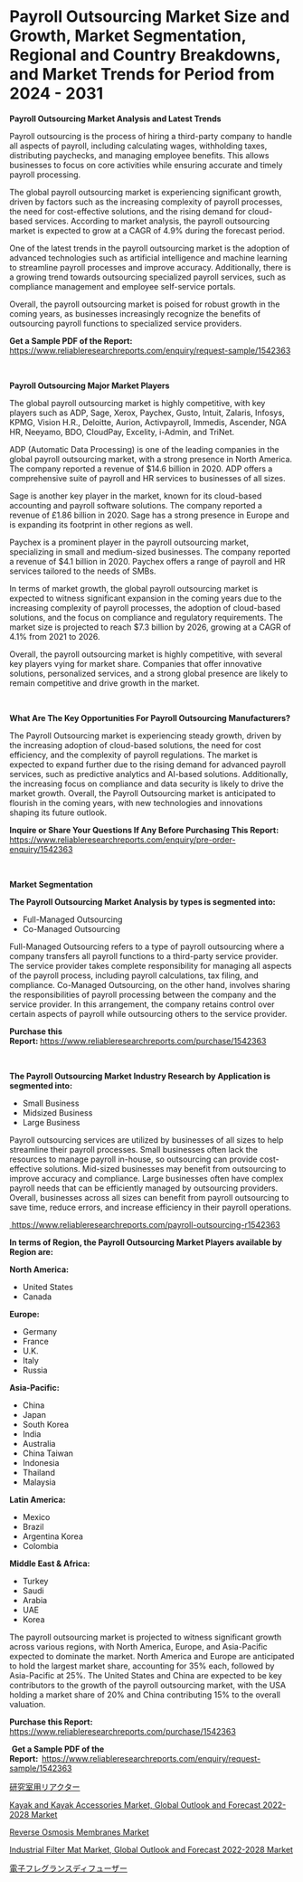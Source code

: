 <p><h1>Payroll Outsourcing Market Size and Growth, Market Segmentation, Regional and Country Breakdowns, and Market Trends for Period from 2024 -  2031</h1></p><p><strong>Payroll Outsourcing Market Analysis and Latest Trends</strong></p>
<p><p>Payroll outsourcing is the process of hiring a third-party company to handle all aspects of payroll, including calculating wages, withholding taxes, distributing paychecks, and managing employee benefits. This allows businesses to focus on core activities while ensuring accurate and timely payroll processing.</p><p>The global payroll outsourcing market is experiencing significant growth, driven by factors such as the increasing complexity of payroll processes, the need for cost-effective solutions, and the rising demand for cloud-based services. According to market analysis, the payroll outsourcing market is expected to grow at a CAGR of 4.9% during the forecast period.</p><p>One of the latest trends in the payroll outsourcing market is the adoption of advanced technologies such as artificial intelligence and machine learning to streamline payroll processes and improve accuracy. Additionally, there is a growing trend towards outsourcing specialized payroll services, such as compliance management and employee self-service portals.</p><p>Overall, the payroll outsourcing market is poised for robust growth in the coming years, as businesses increasingly recognize the benefits of outsourcing payroll functions to specialized service providers.</p></p>
<p><strong>Get a Sample PDF of the Report:&nbsp;</strong> <a href="https://www.reliableresearchreports.com/enquiry/request-sample/1542363">https://www.reliableresearchreports.com/enquiry/request-sample/1542363</a></p>
<p>&nbsp;</p>
<p><strong>Payroll Outsourcing Major Market Players</strong></p>
<p><p>The global payroll outsourcing market is highly competitive, with key players such as ADP, Sage, Xerox, Paychex, Gusto, Intuit, Zalaris, Infosys, KPMG, Vision H.R., Deloitte, Aurion, Activpayroll, Immedis, Ascender, NGA HR, Neeyamo, BDO, CloudPay, Excelity, i-Admin, and TriNet.</p><p>ADP (Automatic Data Processing) is one of the leading companies in the global payroll outsourcing market, with a strong presence in North America. The company reported a revenue of $14.6 billion in 2020. ADP offers a comprehensive suite of payroll and HR services to businesses of all sizes.</p><p>Sage is another key player in the market, known for its cloud-based accounting and payroll software solutions. The company reported a revenue of £1.86 billion in 2020. Sage has a strong presence in Europe and is expanding its footprint in other regions as well.</p><p>Paychex is a prominent player in the payroll outsourcing market, specializing in small and medium-sized businesses. The company reported a revenue of $4.1 billion in 2020. Paychex offers a range of payroll and HR services tailored to the needs of SMBs.</p><p>In terms of market growth, the global payroll outsourcing market is expected to witness significant expansion in the coming years due to the increasing complexity of payroll processes, the adoption of cloud-based solutions, and the focus on compliance and regulatory requirements. The market size is projected to reach $7.3 billion by 2026, growing at a CAGR of 4.1% from 2021 to 2026.</p><p>Overall, the payroll outsourcing market is highly competitive, with several key players vying for market share. Companies that offer innovative solutions, personalized services, and a strong global presence are likely to remain competitive and drive growth in the market.</p></p>
<p>&nbsp;</p>
<p><strong>What Are The Key Opportunities For Payroll Outsourcing Manufacturers?</strong></p>
<p><p>The Payroll Outsourcing market is experiencing steady growth, driven by the increasing adoption of cloud-based solutions, the need for cost efficiency, and the complexity of payroll regulations. The market is expected to expand further due to the rising demand for advanced payroll services, such as predictive analytics and AI-based solutions. Additionally, the increasing focus on compliance and data security is likely to drive the market growth. Overall, the Payroll Outsourcing market is anticipated to flourish in the coming years, with new technologies and innovations shaping its future outlook.</p></p>
<p><strong>Inquire or Share Your Questions If Any Before Purchasing This Report:</strong> <a href="https://www.reliableresearchreports.com/enquiry/pre-order-enquiry/1542363">https://www.reliableresearchreports.com/enquiry/pre-order-enquiry/1542363</a></p>
<p>&nbsp;</p>
<p><strong>Market Segmentation</strong></p>
<p><strong>The Payroll Outsourcing Market Analysis by types is segmented into:</strong></p>
<p><ul><li>Full-Managed Outsourcing</li><li>Co-Managed Outsourcing</li></ul></p>
<p><p>Full-Managed Outsourcing refers to a type of payroll outsourcing where a company transfers all payroll functions to a third-party service provider. The service provider takes complete responsibility for managing all aspects of the payroll process, including payroll calculations, tax filing, and compliance. Co-Managed Outsourcing, on the other hand, involves sharing the responsibilities of payroll processing between the company and the service provider. In this arrangement, the company retains control over certain aspects of payroll while outsourcing others to the service provider.</p></p>
<p><strong>Purchase this Report:&nbsp;</strong><a href="https://www.reliableresearchreports.com/purchase/1542363">https://www.reliableresearchreports.com/purchase/1542363</a></p>
<p>&nbsp;</p>
<p><strong>The Payroll Outsourcing Market Industry Research by Application is segmented into:</strong></p>
<p><ul><li>Small Business</li><li>Midsized Business</li><li>Large Business</li></ul></p>
<p><p>Payroll outsourcing services are utilized by businesses of all sizes to help streamline their payroll processes. Small businesses often lack the resources to manage payroll in-house, so outsourcing can provide cost-effective solutions. Mid-sized businesses may benefit from outsourcing to improve accuracy and compliance. Large businesses often have complex payroll needs that can be efficiently managed by outsourcing providers. Overall, businesses across all sizes can benefit from payroll outsourcing to save time, reduce errors, and increase efficiency in their payroll operations.</p></p>
<p><a href="https://www.reliableresearchreports.com/payroll-outsourcing-r1542363">&nbsp;https://www.reliableresearchreports.com/payroll-outsourcing-r1542363</a></p>
<p><strong>In terms of Region, the Payroll Outsourcing Market Players available by Region are:</strong></p>
<p>
    <p> <strong> North America: </strong>
        <ul>
            <li>United States</li>
            <li>Canada</li>
        </ul>
        </p> 
    <p> <strong> Europe: </strong>
        <ul>
            <li>Germany</li>
            <li>France</li>
            <li>U.K.</li>
            <li>Italy</li>
            <li>Russia</li>
        </ul>
        </p> 
    <p> <strong> Asia-Pacific: </strong>
        <ul>
            <li>China</li>
            <li>Japan</li>
            <li>South Korea</li>
            <li>India</li>
            <li>Australia</li>
            <li>China Taiwan</li>
            <li>Indonesia</li>
            <li>Thailand</li>
            <li>Malaysia</li>
        </ul>
        </p> 
    <p> <strong> Latin America: </strong>
        <ul>
            <li>Mexico</li>
            <li>Brazil</li>
            <li>Argentina Korea</li>
            <li>Colombia</li>
        </ul>
        </p> 
    <p> <strong> Middle East & Africa: </strong>
        <ul>
            <li>Turkey</li>
            <li>Saudi</li>
            <li>Arabia</li>
            <li>UAE</li>
            <li>Korea</li>
        </ul>
    </p>
    </p>
<p><p>The payroll outsourcing market is projected to witness significant growth across various regions, with North America, Europe, and Asia-Pacific expected to dominate the market. North America and Europe are anticipated to hold the largest market share, accounting for 35% each, followed by Asia-Pacific at 25%. The United States and China are expected to be key contributors to the growth of the payroll outsourcing market, with the USA holding a market share of 20% and China contributing 15% to the overall valuation.</p></p>
<p><strong>Purchase this Report: </strong><a href="https://www.reliableresearchreports.com/purchase/1542363">https://www.reliableresearchreports.com/purchase/1542363</a></p>
<p>&nbsp;<strong>Get a Sample PDF of the Report:&nbsp;&nbsp;</strong><a href="https://www.reliableresearchreports.com/enquiry/request-sample/1542363">https://www.reliableresearchreports.com/enquiry/request-sample/1542363</a></p>
<p><strong></strong></p>
<p><p><a href="https://medium.com/@russellrodriguez2727/%E5%AE%9F%E9%A8%93%E5%AE%A4%E5%8F%8D%E5%BF%9C%E5%99%A8%E5%B8%82%E5%A0%B4%E3%81%AF-2031%E5%B9%B4%E3%81%BE%E3%81%A7%E3%81%AE%E5%B8%82%E5%A0%B4%E3%82%B7%E3%82%A7%E3%82%A2-%E3%82%B5%E3%82%A4%E3%82%BA-%E4%BA%88%E6%B8%AC%E3%82%92%E9%87%8D%E7%82%B9%E3%81%AB%E3%81%97%E3%81%A6%E3%81%84%E3%81%BE%E3%81%99-109e4b831566">研究室用リアクター</a></p><p><a href="https://www.linkedin.com/pulse/kayak-accessories-market-global-outlook-forecast-2022-2028-lteqc">Kayak and Kayak Accessories Market, Global Outlook and Forecast 2022-2028 Market</a></p><p><a href="https://issuu.com/reportprime-2/docs/reverse-osmosis-membranes-market-size-2030.pptx">Reverse Osmosis Membranes Market</a></p><p><a href="https://www.linkedin.com/pulse/industrial-filter-mat-market-global-outlook-forecast-2022-2028-dayue">Industrial Filter Mat Market, Global Outlook and Forecast 2022-2028 Market</a></p><p><a href="https://github.com/sghwr779811674/Market-Research-Report-List-2/blob/main/30568136728.md">電子フレグランスディフューザー</a></p></p>